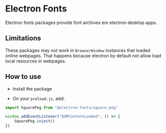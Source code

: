 # Electron Fonts

Electron fonts packages provide font archives em electron desktop apps.

## Limitations

These packages may not work in `BrowserWindow` instances that loaded online webpages. That happens because electron by default not allow load local resources in webpages.

## How to use

* Install the package

* On your `preload.js`, add:

```ts
import SquarePeg from "@electron-fonts/square-peg"

window.addEventListener("DOMContentLoaded", () => {
    SquarePeg.inject()
})
```